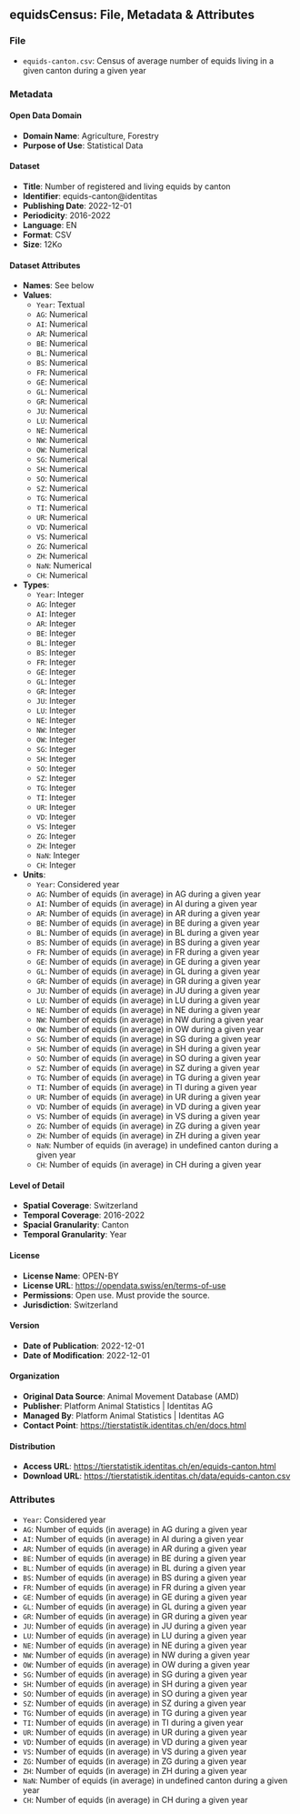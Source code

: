 ## equidsCensus: File, Metadata & Attributes

### **File**

- ```equids-canton.csv```: Census of average number of equids living in a given canton during a given year

### **Metadata**

#### Open Data Domain
- **Domain Name**: Agriculture, Forestry
- **Purpose of Use**: Statistical Data

#### Dataset
- **Title**: Number of registered and living equids by canton
- **Identifier**: equids-canton@identitas
- **Publishing Date**: 2022-12-01
- **Periodicity**: 2016-2022
- **Language**: EN
- **Format**: CSV
- **Size**: 12Ko

#### Dataset Attributes
- **Names**: See below
- **Values**:
  - ```Year```: Textual
  - ```AG```: Numerical
  - ```AI```: Numerical
  - ```AR```: Numerical
  - ```BE```: Numerical
  - ```BL```: Numerical
  - ```BS```: Numerical
  - ```FR```: Numerical
  - ```GE```: Numerical
  - ```GL```: Numerical
  - ```GR```: Numerical
  - ```JU```: Numerical
  - ```LU```: Numerical
  - ```NE```: Numerical
  - ```NW```: Numerical
  - ```OW```: Numerical
  - ```SG```: Numerical
  - ```SH```: Numerical
  - ```SO```: Numerical
  - ```SZ```: Numerical
  - ```TG```: Numerical
  - ```TI```: Numerical
  - ```UR```: Numerical
  - ```VD```: Numerical
  - ```VS```: Numerical
  - ```ZG```: Numerical
  - ```ZH```: Numerical
  - ```NaN```: Numerical
  - ```CH```: Numerical
- **Types**:
  - ```Year```: Integer
  - ```AG```: Integer
  - ```AI```: Integer
  - ```AR```: Integer
  - ```BE```: Integer
  - ```BL```: Integer
  - ```BS```: Integer
  - ```FR```: Integer
  - ```GE```: Integer
  - ```GL```: Integer
  - ```GR```: Integer
  - ```JU```: Integer
  - ```LU```: Integer
  - ```NE```: Integer
  - ```NW```: Integer
  - ```OW```: Integer
  - ```SG```: Integer
  - ```SH```: Integer
  - ```SO```: Integer
  - ```SZ```: Integer
  - ```TG```: Integer
  - ```TI```: Integer
  - ```UR```: Integer
  - ```VD```: Integer
  - ```VS```: Integer
  - ```ZG```: Integer
  - ```ZH```: Integer
  - ```NaN```: Integer
  - ```CH```: Integer
- **Units**:
  - ```Year```: Considered year
  - ```AG```: Number of equids (in average) in AG during a given year
  - ```AI```: Number of equids (in average) in AI during a given year
  - ```AR```: Number of equids (in average) in AR during a given year
  - ```BE```: Number of equids (in average) in BE during a given year
  - ```BL```: Number of equids (in average) in BL during a given year
  - ```BS```: Number of equids (in average) in BS during a given year
  - ```FR```: Number of equids (in average) in FR during a given year
  - ```GE```: Number of equids (in average) in GE during a given year
  - ```GL```: Number of equids (in average) in GL during a given year
  - ```GR```: Number of equids (in average) in GR during a given year
  - ```JU```: Number of equids (in average) in JU during a given year
  - ```LU```: Number of equids (in average) in LU during a given year
  - ```NE```: Number of equids (in average) in NE during a given year
  - ```NW```: Number of equids (in average) in NW during a given year
  - ```OW```: Number of equids (in average) in OW during a given year
  - ```SG```: Number of equids (in average) in SG during a given year
  - ```SH```: Number of equids (in average) in SH during a given year
  - ```SO```: Number of equids (in average) in SO during a given year
  - ```SZ```: Number of equids (in average) in SZ during a given year
  - ```TG```: Number of equids (in average) in TG during a given year
  - ```TI```: Number of equids (in average) in TI during a given year
  - ```UR```: Number of equids (in average) in UR during a given year
  - ```VD```: Number of equids (in average) in VD during a given year
  - ```VS```: Number of equids (in average) in VS during a given year
  - ```ZG```: Number of equids (in average) in ZG during a given year
  - ```ZH```: Number of equids (in average) in ZH during a given year
  - ```NaN```: Number of equids (in average) in undefined canton during a given year
  - ```CH```: Number of equids (in average) in CH during a given year

#### Level of Detail
- **Spatial Coverage**: Switzerland
- **Temporal Coverage**: 2016-2022
- **Spacial Granularity**: Canton
- **Temporal Granularity**: Year

#### License
- **License Name**: OPEN-BY
- **License URL**: https://opendata.swiss/en/terms-of-use
- **Permissions**: Open use. Must provide the source.
- **Jurisdiction**: Switzerland

#### Version
- **Date of Publication**: 2022-12-01
- **Date of Modification**: 2022-12-01

#### Organization
- **Original Data Source**: Animal Movement Database (AMD)
- **Publisher**: Platform Animal Statistics | Identitas AG
- **Managed By**: Platform Animal Statistics | Identitas AG
- **Contact Point**: https://tierstatistik.identitas.ch/en/docs.html

#### Distribution
- **Access URL**: https://tierstatistik.identitas.ch/en/equids-canton.html
- **Download URL**: https://tierstatistik.identitas.ch/data/equids-canton.csv

### **Attributes**

  - ```Year```: Considered year
  - ```AG```: Number of equids (in average) in AG during a given year
  - ```AI```: Number of equids (in average) in AI during a given year
  - ```AR```: Number of equids (in average) in AR during a given year
  - ```BE```: Number of equids (in average) in BE during a given year
  - ```BL```: Number of equids (in average) in BL during a given year
  - ```BS```: Number of equids (in average) in BS during a given year
  - ```FR```: Number of equids (in average) in FR during a given year
  - ```GE```: Number of equids (in average) in GE during a given year
  - ```GL```: Number of equids (in average) in GL during a given year
  - ```GR```: Number of equids (in average) in GR during a given year
  - ```JU```: Number of equids (in average) in JU during a given year
  - ```LU```: Number of equids (in average) in LU during a given year
  - ```NE```: Number of equids (in average) in NE during a given year
  - ```NW```: Number of equids (in average) in NW during a given year
  - ```OW```: Number of equids (in average) in OW during a given year
  - ```SG```: Number of equids (in average) in SG during a given year
  - ```SH```: Number of equids (in average) in SH during a given year
  - ```SO```: Number of equids (in average) in SO during a given year
  - ```SZ```: Number of equids (in average) in SZ during a given year
  - ```TG```: Number of equids (in average) in TG during a given year
  - ```TI```: Number of equids (in average) in TI during a given year
  - ```UR```: Number of equids (in average) in UR during a given year
  - ```VD```: Number of equids (in average) in VD during a given year
  - ```VS```: Number of equids (in average) in VS during a given year
  - ```ZG```: Number of equids (in average) in ZG during a given year
  - ```ZH```: Number of equids (in average) in ZH during a given year
  - ```NaN```: Number of equids (in average) in undefined canton during a given year
  - ```CH```: Number of equids (in average) in CH during a given year
